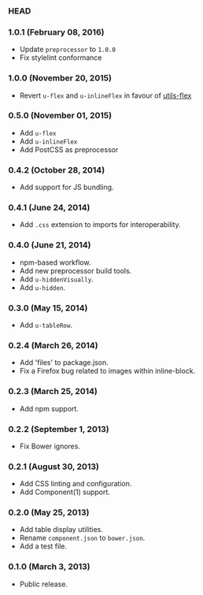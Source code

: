 ### HEAD

### 1.0.1 (February 08, 2016)

* Update `preprocessor` to `1.0.0`
* Fix stylelint conformance

### 1.0.0 (November 20, 2015)

* Revert `u-flex` and `u-inlineFlex` in favour of [utils-flex](https://github.com/suitcss/utils-flex)

### 0.5.0 (November 01, 2015)

* Add `u-flex`
* Add `u-inlineFlex`
* Add PostCSS as preprocessor

### 0.4.2 (October 28, 2014)

* Add support for JS bundling.

### 0.4.1 (June 24, 2014)

* Add `.css` extension to imports for interoperability.

### 0.4.0 (June 21, 2014)

* npm-based workflow.
* Add new preprocessor build tools.
* Add `u-hiddenVisually`.
* Add `u-hidden`.

### 0.3.0 (May 15, 2014)

* Add `u-tableRow`.

### 0.2.4 (March 26, 2014)

* Add 'files' to package.json.
* Fix a Firefox bug related to images within inline-block.

### 0.2.3 (March 25, 2014)

* Add npm support.

### 0.2.2 (September 1, 2013)

* Fix Bower ignores.

### 0.2.1 (August 30, 2013)

* Add CSS linting and configuration.
* Add Component(1) support.

### 0.2.0 (May 25, 2013)

* Add table display utilities.
* Rename `component.json` to `bower.json`.
* Add a test file.

### 0.1.0 (March 3, 2013)

* Public release.
